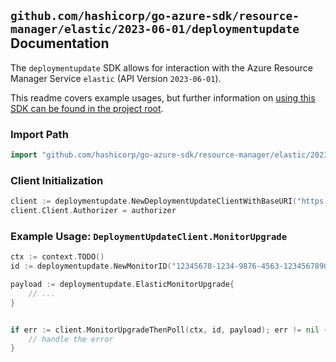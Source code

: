 
## `github.com/hashicorp/go-azure-sdk/resource-manager/elastic/2023-06-01/deploymentupdate` Documentation

The `deploymentupdate` SDK allows for interaction with the Azure Resource Manager Service `elastic` (API Version `2023-06-01`).

This readme covers example usages, but further information on [using this SDK can be found in the project root](https://github.com/hashicorp/go-azure-sdk/tree/main/docs).

### Import Path

```go
import "github.com/hashicorp/go-azure-sdk/resource-manager/elastic/2023-06-01/deploymentupdate"
```


### Client Initialization

```go
client := deploymentupdate.NewDeploymentUpdateClientWithBaseURI("https://management.azure.com")
client.Client.Authorizer = authorizer
```


### Example Usage: `DeploymentUpdateClient.MonitorUpgrade`

```go
ctx := context.TODO()
id := deploymentupdate.NewMonitorID("12345678-1234-9876-4563-123456789012", "example-resource-group", "monitorValue")

payload := deploymentupdate.ElasticMonitorUpgrade{
	// ...
}


if err := client.MonitorUpgradeThenPoll(ctx, id, payload); err != nil {
	// handle the error
}
```
